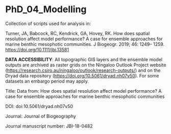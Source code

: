 # PhD_04_Modelling

Collection of scripts used for analysis in:

Turner, JA, Babcock, RC, Kendrick, GA, Hovey, RK. How does spatial resolution affect model performance? A case for ensemble approaches for marine benthic mesophotic communities. J Biogeogr. 2019; 46: 1249– 1259. https://doi.org/10.1111/jbi.13581


**DATA ACCESSIBILITY**:
All topographic GIS layers and the ensemble model outputs are archived as raster grids on the Ningaloo Outlook Project website (https://research.csiro.au/ningaloo/outlook/research-outputs/) and on the Dryad data repository (https://doi.org/10.5061/dryad.nh07v50). For some datasets an embargo period may apply.

Title: Data from: How does spatial resolution affect model performance? A case for ensemble approaches for marine benthic mesophotic communities

DOI: doi:10.5061/dryad.nh07v50

Journal: Journal of Biogeography

Journal manuscript number: JBI-18-0482
